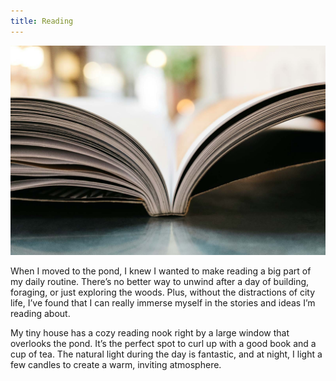 ```yaml
---
title: Reading
---
```


![An open book viewed from the side](/images/book.jpg)

When I moved to the pond, I knew I wanted to make reading a big part of my daily routine. There’s no better way to unwind after a day of building, foraging, or just exploring the woods. Plus, without the distractions of city life, I’ve found that I can really immerse myself in the stories and ideas I’m reading about.

My tiny house has a cozy reading nook right by a large window that overlooks the pond. It’s the perfect spot to curl up with a good book and a cup of tea. The natural light during the day is fantastic, and at night, I light a few candles to create a warm, inviting atmosphere.
